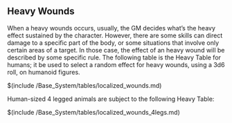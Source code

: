 ## Heavy Wounds

When a heavy wounds occurs, usually, the GM decides what’s the
heavy effect sustained by the character. However, there are some skills
can direct damage to a specific part of the body, or some situations that
involve only certain areas of a target. In those case, the effect of an
heavy wound will be described by some specific rule.
The following table is the Heavy Table for humans; it be used to select
a random effect for heavy wounds, using a 3d6 roll, on humanoid figures.

$(include /Base_System/tables/localized_wounds.md)

Human-sized 4 legged animals are subject to the following Heavy Table:

$(include /Base_System/tables/localized_wounds_4legs.md)

